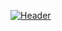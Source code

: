 [![Header](https://raw.githubusercontent.com/sohechai/sohechai/header_readme.png "Header")](https://profile.intra.42.fr/users/sohechai)

